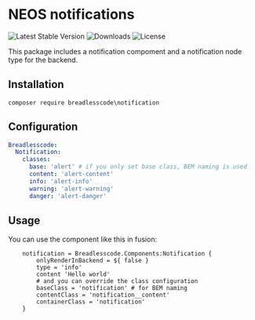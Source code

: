 # NEOS notifications
![Latest Stable Version](https://poser.pugx.org/breadlesscode/notification/v/stable)
![Downloads](https://img.shields.io/packagist/dt/breadlesscode/notification.svg)
![License](https://poser.pugx.org/breadlesscode/notification/license)

This package includes a notification compoment and a notification node type for the backend.

## Installation
```
composer require breadlesscode\notification
```
## Configuration
```yaml
Breadlesscode:
  Notification:
    classes:
      base: 'alert' # if you only set base class, BEM naming is used
      content: 'alert-content'
      info: 'alert-info'
      warning: 'alert-warning'
      danger: 'alert-danger'
```
## Usage
You can use the component like this in fusion:
```
    notification = Breadlesscode.Components:Notification {
        onlyRenderInBackend = ${ false }
        type = 'info'
        content 'Hello world'
        # and you can override the class configuration
        baseClass = 'notification' # for BEM naming
        contentClass = 'notification__content'
        containerClass = 'notification'
    }
```